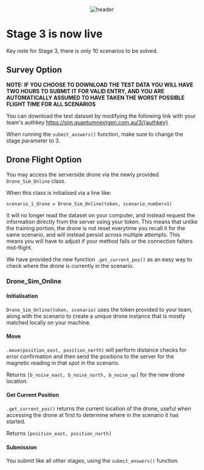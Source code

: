 <p align="center">
  <img src="https://github.com/rdc-mitchell/qng23-challenge/blob/main/assets/images/Header.jpg?raw=true" alt="header"/>
</p>

# Stage 3 is now live

Key note for Stage 3, there is only 10 scenarios to be solved.

## Survey Option
**NOTE: IF YOU CHOOSE TO DOWNLOAD THE TEST DATA YOU WILL HAVE TWO HOURS TO SUBMIT IT FOR VALID ENTRY, AND YOU ARE AUTOMATICALLY ASSUMED TO HAVE TAKEN THE WORST POSSIBLE FLIGHT TIME FOR ALL SCENARIOS**

You can download the test dataset by modifying the following link with your team's authkey https://sim.quantumnextgen.com.au/3/{authkey} 

When running the `submit_answers()` function, make sure to change the stage parameter to 3.

## Drone Flight Option

You may access the serverside drone via the newly provided `Drone_Sim_Online` class.

When this class is initialised via a line like:
```
scenario_1_drone = Drone_Sim_Online(token, scenario_number=1)
``` 
It will no longer read the dataset on your computer, and instead request the information directly from the server using your token. This means that unlike the training portion, the drone is not reset everytime you recall it for the same scenario, and will instead persist across multiple attempts. This means you will have to adjust if your method fails or the connection falters mid-flight.

We have provided the new function `.get_current_pos()` as an easy way to check where the drone is currently in the scenario.

### Drone_Sim_Online
#### Initialisation
`Drone_Sim_Online(token, scenario)` uses the token provided to your team, along with the scenario to create a unique drone instance that is mostly matched locally on your machine.

#### Move
`.move(position_east, position_north)` will perform distance checks for error confirmation and then send the positions to the server for the magnetic reading in that spot in the scenario.

Returns `[b_noise_east, b_noise_north, b_noise_up]` for the new drone location.

#### Get Current Position
`.get_current_pos()` returns the current location of the drone, useful when accessing the drone at first to determine where in the scenario it has started.

Returns `[position_east, position_north]`

#### Submission
You submit like all other stages, using the `submit_answers()` function.
